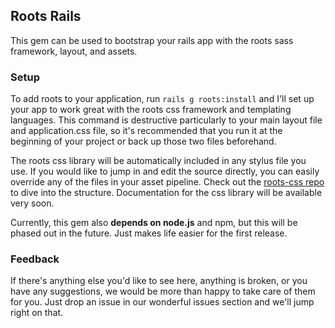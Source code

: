 Roots Rails
-----------

This gem can be used to bootstrap your rails app with the roots sass framework, layout, and assets.

### Setup

To add roots to your application, run `rails g roots:install` and I'll set up your app to work great with the roots css framework and templating languages. This command is destructive particularly to your main layout file and application.css file, so it's recommended that you run it at the beginning of your project or back up those two files beforehand.

The roots css  library will be automatically included in any stylus file you use. If you would like to jump in and edit the source directly, you can easily override any of the files in your asset pipeline. Check out the [roots-css repo](http://github.com/jenius/roots-css) to dive into the structure. Documentation for the css library will be available very soon.

Currently, this gem also **depends on node.js** and npm, but this will be phased out in the future. Just makes life easier for the first release.

### Feedback

If there's anything else you'd like to see here, anything is broken, or you have any suggestions, we would be more than happy to take care of them for you. Just drop an issue in our wonderful issues section and we'll jump right on that.